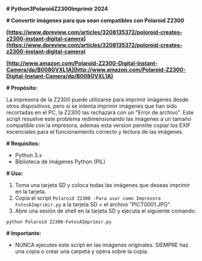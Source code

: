  **# Python3PolaroidZ2300Imprimir 2024**

**# Convertir imágenes para que sean compatibles con Polaroid Z2300**

**[https://www.dpreview.com/articles/3208135372/poloroid-creates-z2300-instant-digital-camera](https://www.dpreview.com/articles/3208135372/poloroid-creates-z2300-instant-digital-camera)**

**[http://www.amazon.com/Polaroid-Z2300-Digital-Instant-Camera/dp/B008GVXL1A](http://www.amazon.com/Polaroid-Z2300-Digital-Instant-Camera/dp/B008GVXL1A)**

**# Propósito:**

La impresora de la Z2300 puede utilizarse para imprimir imágenes desde otros dispositivos, pero si se intenta imprimir imágenes que han sido recortadas en el PC, la Z2300 las rechazará con un "Error de archivo". Este script resuelve este problema redimensionando las imágenes a un tamaño compatible con la impresora, ademas esta version permite copiar los EXIF escenciales para el funcionamiento correcto y lectura de las imágenes.

**# Requisitos:**

- Python 3.x
- Biblioteca de imágenes Python (PIL)

**# Uso:**

1. Toma una tarjeta SD y coloca todas las imágenes que deseas imprimir en la tarjeta.
2. Copia el script `Polaroid Z2300 -Para usar como Impresora FotosAImprimir.py` a la tarjeta SD + el archivo "PICT0001.JPG".
3. Abre una sesión de shell en la tarjeta SD y ejecuta el siguiente comando:

```
python Polaroid Z2300-FotosAImprimir.py
```

**# Importante:**

- NUNCA ejecutes este script en las imágenes originales. SIEMPRE haz una copia o crear una carpeta y opera sobre la copia.
